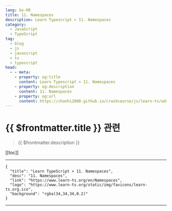 ```yaml
---
lang: ko-KR
title: 11. Namespaces
description: Learn Typescript > 11. Namespaces
category: 
  - JavaScript
  - TypeScript
tag: 
  - blog
  - js
  - javascript
  - ts
  - typescript
head:
  - - meta:
    - property: og:title
      content: Learn Typescript > 11. Namespaces
    - property: og:description
      content: 11. Namespaces
    - property: og:url
      content: https://chanhi2000.github.io/crashcourse/js/learn-ts/advanced/11.html
---
```


# {{ $frontmatter.title }} 관련

> {{ $frontmatter.description }}

[[toc]]

---

```component VPCard
{
  "title": "Learn TypeScript > 11. Namespaces",
  "desc": "11. Namespaces",
  "link": "https://www.learn-ts.org/en/Namespaces",
  "logo": "https://www.learn-ts.org/static/img/favicons/learn-ts.org.ico",
  "background": "rgba(34,34,34,0.2)"
}
```

---

<TagLinks />